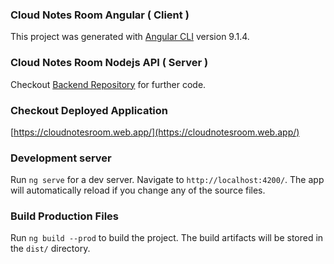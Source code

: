### Cloud Notes Room Angular ( Client )
This project was generated with [Angular CLI](https://github.com/angular/angular-cli) version 9.1.4.

### Cloud Notes Room Nodejs API ( Server )
Checkout [Backend Repository](https://github.com/itsmdasifraza/cloud-notes-room-nodejs-api) for further code.

### Checkout Deployed Application 
[https://cloudnotesroom.web.app/](https://cloudnotesroom.web.app/)

### Development server
Run `ng serve` for a dev server. Navigate to `http://localhost:4200/`. The app will automatically reload if you change any of the source files.

### Build Production Files
Run `ng build --prod` to build the project. The build artifacts will be stored in the `dist/` directory.
